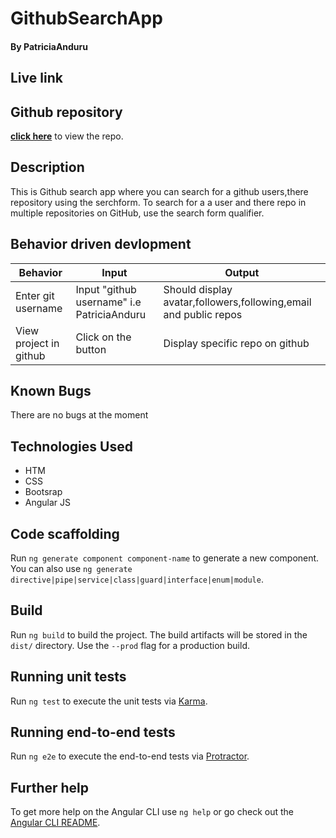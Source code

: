 # GithubSearchApp

#### By **PatriciaAnduru**

## Live link


## Github repository
**[click here](https://github.com/PatriciaAnduru/GithbSearch)** to view the repo.

## Description

This is Github search app where you can search for a github users,there repository using the
serchform. To search for a a user and there repo in multiple repositories on GitHub, use the search form
qualifier.

## Behavior driven devlopment

| Behavior               | Input                                     | Output                                                           |
| ---------------------- | ----------------------------------------- | ---------------------------------------------------------------- |
| Enter git username     | Input "github username" i.e PatriciaAnduru | Should display avatar,followers,following,email and public repos |
| View project in github | Click on the button                       | Display specific repo on github                                  |

## Known Bugs

There are no bugs at the moment

## Technologies Used

- HTM
- CSS
- Bootsrap
- Angular JS

## Code scaffolding

Run `ng generate component component-name` to generate a new component. You can also use `ng generate directive|pipe|service|class|guard|interface|enum|module`.

## Build

Run `ng build` to build the project. The build artifacts will be stored in the `dist/` directory. Use the `--prod` flag for a production build.

## Running unit tests

Run `ng test` to execute the unit tests via [Karma](https://karma-runner.github.io).

## Running end-to-end tests

Run `ng e2e` to execute the end-to-end tests via [Protractor](http://www.protractortest.org/).

## Further help

To get more help on the Angular CLI use `ng help` or go check out the [Angular CLI README](https://github.com/angular/angular-cli/blob/master/README.md).
